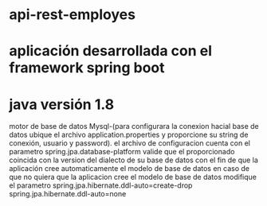 # api-rest-employes
# aplicación desarrollada con el framework spring boot
# java versión 1.8
motor de base de datos Mysql-(para configurara la conexion hacial base de datos
ubique el archivo application.properties y proporcione su string de conexión, usuario y password).
el archivo de configuracion cuenta con el parametro spring.jpa.database-platform 
valide que el proporcionado coincida con la version del dialecto de su base de datos
con el fin de que la aplicación cree automaticamente el modelo de base de datos 
en caso de que no quiera que la aplicacion cree el modelo de base de datos modifique el parametro spring.jpa.hibernate.ddl-auto=create-drop 
spring.jpa.hibernate.ddl-auto=none  
